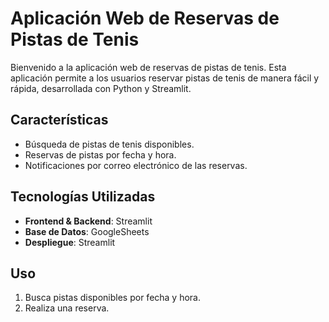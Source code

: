 # Aplicación Web de Reservas de Pistas de Tenis

Bienvenido a la aplicación web de reservas de pistas de tenis. Esta aplicación permite a los usuarios reservar pistas de tenis de manera fácil y rápida, desarrollada con Python y Streamlit.

## Características

- Búsqueda de pistas de tenis disponibles.
- Reservas de pistas por fecha y hora.
- Notificaciones por correo electrónico de las reservas.

## Tecnologías Utilizadas

- **Frontend & Backend**: Streamlit
- **Base de Datos**: GoogleSheets
- **Despliegue**: Streamlit

## Uso

1. Busca pistas disponibles por fecha y hora.
2. Realiza una reserva.
